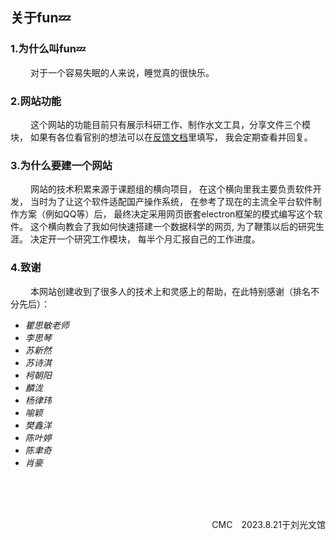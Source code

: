 <h2 style='pointer-events: none;'>关于fun💤</h2>
<h3 style='pointer-events: none;'>1.为什么叫fun💤</h3>

&emsp;&emsp;
对于一个容易失眠的人来说，睡觉真的很快乐。
<h3 style='pointer-events: none;'>2.网站功能</h3>

&emsp;&emsp;
这个网站的功能目前只有展示科研工作、制作水文工具，分享文件三个模块，
如果有各位看官别的想法可以在[反馈文档](https://docs.qq.com/doc/DU21SRXFYbXVBeWtF)里填写，
我会定期查看并回复。
<h3 style='pointer-events: none;'>3.为什么要建一个网站</h3>

&emsp;&emsp;
网站的技术积累来源于课题组的横向项目，
在这个横向里我主要负责软件开发， 
当时为了让这个软件适配国产操作系统，
在参考了现在的主流全平台软件制作方案（例如QQ等）后，
最终决定采用网页嵌套electron框架的模式编写这个软件。
这个横向教会了我如何快速搭建一个数据科学的网页,
为了鞭策以后的研究生涯。
决定开一个研究工作模块，
每半个月汇报自己的工作进度。
<h3 style='pointer-events: none;'>4.致谢</h3>

&emsp;&emsp;
本网站创建收到了很多人的技术上和灵感上的帮助，在此特别感谢（排名不分先后）：
* _瞿思敏老师_
* _李思琴_
* _苏新然_
* _苏诗淇_
* _柯朝阳_
* _麟泷_
* _杨律玮_
* _喻颖_
* _樊鑫洋_
* _陈叶婷_
* _陈聿奇_
* _肖豪_


<br>
<br>
<br>
<p style='text-align: right;'>
    CMC&emsp;2023.8.21于刘光文馆
</p>